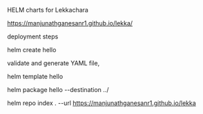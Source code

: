 HELM charts for Lekkachara

https://manjunathganesanr1.github.io/lekka/


deployment steps

helm create hello

validate and generate YAML file,

helm template hello

helm package hello --destination ../

helm repo index . --url https://manjunathganesanr1.github.io/lekka




